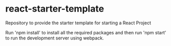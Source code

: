 # react-starter-template
Repository to provide the starter template for starting a React Project

Run 'npm install' to install all the required packages and then run 'npm start' to run the development server using webpack.
